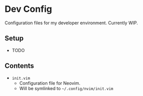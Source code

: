 # Dev Config

Configuration files for my developer environment. Currently WIP.

## Setup

- TODO

## Contents

- `init.vim`
  - Configuration file for Neovim.
  - Will be symlinked to `~/.config/nvim/init.vim`
